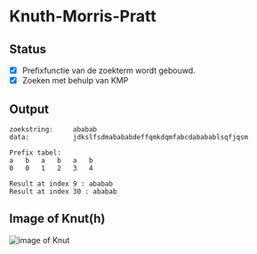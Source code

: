 # Knuth-Morris-Pratt

## Status

- [x] Prefixfunctie van de zoekterm wordt gebouwd.
- [x] Zoeken met behulp van KMP

## Output
```
zoekstring:     ababab
data:           jdkslfsdmabababdeffqmkdqmfabcdababablsqfjqsm

Prefix tabel:
a	b	a	b	a	b	
0	0	1	2	3	4	

Result at index 9 : ababab
Result at index 30 : ababab
```

## Image of Knut(h)
![image of Knut](https://images4.persgroep.net/rcs/QmUbCy8X-mGzAJxcosqHdqwSnmg/diocontent/57693643/_crop/0/0/2932/2078/_fitwidth/763?appId=2dc96dd3f167e919913d808324cbfeb2&quality=0.8)
